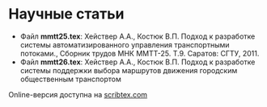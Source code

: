Научные статьи
========

* Файл __mmtt25.tex__:
Хействер А.А., Костюк В.П. Подход к разработке системы автоматизированного управления транспортными потоками., Сборник трудов МНК ММТТ-25. Т.9. Саратов: СГТУ, 2011.
* Файл __mmtt26.tex__:
Хействер А.А., Костюк В.П. Подход к разработке системы поддержки выбора маршрутов движения городским общественным транспортом


Online-версия доступна на [scribtex.com](https://www.scribtex.com/projects/okolobaxa/mmtt/dirs/show/)
